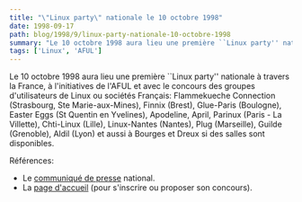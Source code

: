 ```yaml
---
title: "\"Linux party\" nationale le 10 octobre 1998"
date: 1998-09-17
path: blog/1998/9/linux-party-nationale-10-octobre-1998
summary: "Le 10 octobre 1998 aura lieu une première ``Linux party'' nationale à travers la France, à l'initiatives de l'AFUL et avec le concours des groupes d'utilisateurs de Linux ou sociétés Français: Flammekueche Connection (Strasbourg, Ste Marie-aux-Mines), Finnix (Brest), Glue-Paris (Boulogne), Easter Eggs (St Quentin en Yvelines), Apodeline, April, Parinux (Paris - La Villette), Chti-Linux (Lille), Linux-Nantes (Nantes), Plug (Marseille), Guilde (Grenoble), Aldil (Lyon) et aussi à Bourges et Dreux si des salles sont disponibles."
tags: ['Linux', 'AFUL']
---
```


<P>
Le 10 octobre 1998 aura lieu une première ``Linux party'' nationale
à travers la France, à l'initiatives de l'AFUL et avec le concours
des groupes d'utilisateurs de Linux ou sociétés Français:
Flammekueche Connection (Strasbourg, Ste Marie-aux-Mines),
Finnix (Brest), Glue-Paris (Boulogne), Easter Eggs (St Quentin en Yvelines),
Apodeline, April, Parinux (Paris - La Villette), Chti-Linux (Lille),
Linux-Nantes (Nantes), Plug (Marseille), Guilde (Grenoble), Aldil
(Lyon) et aussi à Bourges et Dreux si des salles sont disponibles.
</P>

<P>Références:</P>

<UL>

<LI>Le <A HREF="http://www.aful.org/presse/linux-party.html">communiqué
de presse</A> national.
<LI>La <A HREF="http://www.aful.org/linux-party/">page d'accueil</A>
(pour s'inscrire ou proposer son concours).
</UL>


